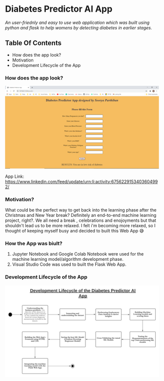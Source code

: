 # Diabetes Predictor AI App

*An user-friednly and easy to use web application which was built using python and flask to help womens by detecting diabetes in earlier stages.*

## Table Of Contents
- How does the app look?
- Motivation
- Development Lifecycle of the App


### How does the app look?
![App Logo](https://github.com/drdataSpp/ML-App1-Diabetes-Predictor/blob/main/Diabetes%20App%20Image.PNG)

App Link: https://www.linkedin.com/feed/update/urn:li:activity:6756229153403604992/


### Motivation?
What could be the perfect way to get back into the learning phase after the Christmas and New Year break? Definitely an end-to-end machine learning project, right?. We all need a break , celebrations and enojoyments but that shouldn't lead us to be more relaxed. I felt i'm becoming more relaxed, so I thought of keeping myself busy and decided to built this Web App 😅


### How the App was biult?
  1. Jupyter Notebook and Google Colab Notebook were used for the machine learning model/algorithm development phase.
  2. Visual Studio Code was used to built the Flask Web App.
  
  
### Development Lifecycle of the App

![App Logo](https://github.com/drdataSpp/ML-App1-Diabetes-Predictor/blob/main/DLC%20Of%20Diabetes%20Predictor%20AI%20App.jpeg)
